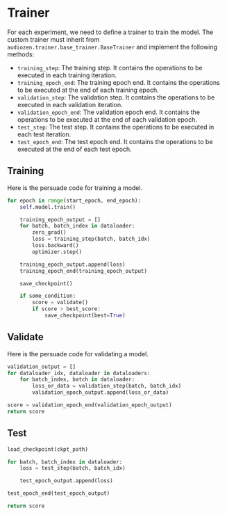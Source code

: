 # Trainer

For each experiment, we need to define a trainer to train the model. The custom trainer must inherit from `audiozen.trainer.base_trainer.BaseTrainer` and implement the following methods:

- `training_step`: The training step. It contains the operations to be executed in each training iteration.
- `training_epoch_end`: The training epoch end. It contains the operations to be executed at the end of each training epoch.
- `validation_step`: The validation step. It contains the operations to be executed in each validation iteration.
- `validation_epoch_end`: The validation epoch end. It contains the operations to be executed at the end of each validation epoch.
- `test_step`: The test step. It contains the operations to be executed in each test iteration.
- `test_epoch_end`: The test epoch end. It contains the operations to be executed at the end of each test epoch.

## Training

Here is the persuade code for training a model.

```python
for epoch in range(start_epoch, end_epoch):
    self.model.train()

    training_epoch_output = []
    for batch, batch_index in dataloader:
        zero_grad()
        loss = training_step(batch, batch_idx)
        loss.backward()
        optimizer.step()

    training_epoch_output.append(loss)
    training_epoch_end(training_epoch_output)

    save_checkpoint()

    if some_condition:
        score = validate()
        if score > best_score:
            save_checkpoint(best=True)
```

## Validate

Here is the persuade code for validating a model.

```python
validation_output = []
for dataloader_idx, dataloader in dataloaders:
    for batch_index, batch in dataloader:
        loss_or_data = validation_step(batch, batch_idx)
        validation_epoch_output.append(loss_or_data)

score = validation_epoch_end(validation_epoch_output)
return score
```

## Test


```python
load_checkpoint(ckpt_path)

for batch, batch_index in dataloader:
    loss = test_step(batch, batch_idx)

    test_epoch_output.append(loss)

test_epoch_end(test_epoch_output)

return score
```
